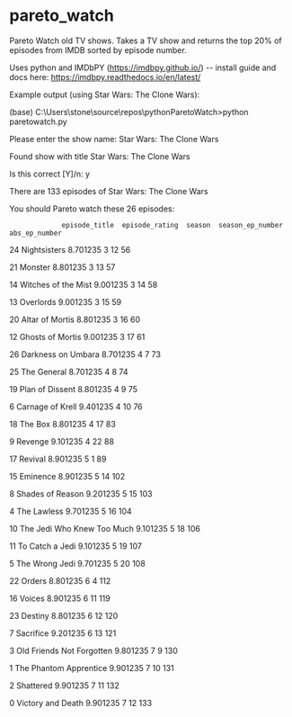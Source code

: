 # pareto_watch
Pareto Watch old TV shows. Takes a TV show and returns the top 20% of episodes from IMDB sorted by episode number.

Uses python and IMDbPY (https://imdbpy.github.io/) -- install guide and docs here: https://imdbpy.readthedocs.io/en/latest/

Example output (using Star Wars: The Clone Wars):

(base) C:\Users\stone\source\repos\pythonParetoWatch>python paretowatch.py

Please enter the show name: Star Wars: The Clone Wars

Found show with title Star Wars: The Clone Wars

Is this correct [Y]/n: y

There are 133 episodes of Star Wars: The Clone Wars

You should Pareto watch these 26 episodes:

                 episode_title  episode_rating  season  season_ep_number  abs_ep_number

24                Nightsisters        8.701235       3                12             56

21                     Monster        8.801235       3                13             57

14         Witches of the Mist        9.001235       3                14             58

13                   Overlords        9.001235       3                15             59

20             Altar of Mortis        8.801235       3                16             60

12            Ghosts of Mortis        9.001235       3                17             61

26          Darkness on Umbara        8.701235       4                 7             73

25                 The General        8.701235       4                 8             74

19             Plan of Dissent        8.801235       4                 9             75

6             Carnage of Krell        9.401235       4                10             76

18                     The Box        8.801235       4                17             83

9                      Revenge        9.101235       4                22             88

17                     Revival        8.901235       5                 1             89

15                    Eminence        8.901235       5                14            102

8             Shades of Reason        9.201235       5                15            103

4                  The Lawless        9.701235       5                16            104

10  The Jedi Who Knew Too Much        9.101235       5                18            106

11             To Catch a Jedi        9.101235       5                19            107

5               The Wrong Jedi        9.701235       5                20            108

22                      Orders        8.801235       6                 4            112

16                      Voices        8.901235       6                11            119

23                     Destiny        8.801235       6                12            120

7                    Sacrifice        9.201235       6                13            121

3    Old Friends Not Forgotten        9.801235       7                 9            130

1       The Phantom Apprentice        9.901235       7                10            131

2                    Shattered        9.901235       7                11            132

0            Victory and Death        9.901235       7                12            133
